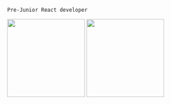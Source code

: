 `Pre-Junior React developer`

<div>
  <img height="180em" src="https://github-readme-stats.vercel.app/api?username=nokken65&layout=compact&show_icons=true&theme=white&hide_border=true&icon_color=2a84ea&bg_color=00000000&text_color=2a84ea" />
  <img height="180em" src="https://github-readme-stats.vercel.app/api/top-langs/?username=nokken65&layout=compact&theme=white&hide_border=true&icon_color=2a84ea&bg_color=00000000&text_color=2a84ea" />
</div>
